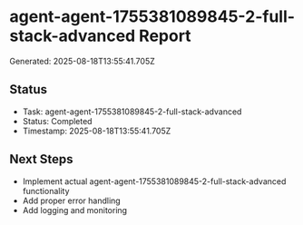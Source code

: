 # agent-agent-1755381089845-2-full-stack-advanced Report

Generated: 2025-08-18T13:55:41.705Z

## Status
- Task: agent-agent-1755381089845-2-full-stack-advanced
- Status: Completed
- Timestamp: 2025-08-18T13:55:41.705Z

## Next Steps
- Implement actual agent-agent-1755381089845-2-full-stack-advanced functionality
- Add proper error handling
- Add logging and monitoring
